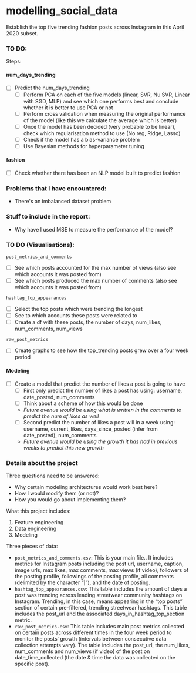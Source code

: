 # modelling_social_data
Establish the top five trending fashion posts across Instagram in this April 2020 subset.

### TO DO:
Steps:
#### num_days_trending
- [ ] Predict the num_days_trending
    - [ ] Perform PCA on each of the five models (linear, SVR, Nu SVR, Linear with SGD, MLP) and see which one performs best and conclude whether it is better to use PCA or not
    - [ ] Perform cross validation when measuring the original performance of the model (like this we calculate the average which
    is better)
    - [ ] Once the model has been decided (very probable to be linear), check which regularisation method to use (No reg, Ridge, Lasso)
    - [ ] Check if the model has a bias-variance problem
    - [ ] Use Bayesian methods for hyperparameter tuning

#### fashion
- [ ] Check whether there has been an NLP model built to predict fashion

### Problems that I have encountered:
* There's an imbalanced dataset problem

### Stuff to include in the report:
* Why have I used MSE to measure the performance of the model?


### TO DO (Visualisations):
`post_metrics_and_comments`
- [ ] See which posts accounted for the max number of views (also see which accounts it was posted from)
- [ ] See which posts produced the max number of comments (also see which accounts it was posted from)

`hashtag_top_appearances`
- [ ] Select the top posts which were trending the longest
- [ ] See to which accounts these posts were related to
- [ ] Create a df with these posts, the number of days, num_likes, num_comments, num_views

`raw_post_metrics`
- [ ] Create graphs to see how the top_trending posts grew over a four week period

#### Modeling
- [ ] Create a model that predict the number of likes a post is going to have
    - [ ] First only predict the number of likes a post has using: username, date_posted, num_comments
    - [ ] Think about a scheme of how this would be done
    - *Future avenue would be using what is written in the comments to predict the num of likes as well*
    - [ ] Second predict the number of likes a post will in a week using: username, current_likes, days_since_posted (infer from date_posted), num_comments
    - *Future avenue would be using the growth it has had in previous weeks to predict this new growth*

### Details about the project
Three questions need to be answered:
* Why certain modeling architectures would work best here?
* How I would modify them (or not)?
* How you would go about implementing them?

What this project includes:
1. Feature engineering
2. Data engineering
3. Modeling

Three pieces of data:
* `post_metrics_and_comments.csv`: This is your main file.. It includes metrics for Instagram posts including the post url, username, caption, image urls, max likes, max comments, max views (if video), followers of the posting profile, followings of the posting profile, all comments (delimited by the character “|”), and the date of posting.
* `hashtag_top_appearances.csv`: This table includes the amount of days a post was trending across leading streetwear community hashtags on Instagram. Trending, in this case, means appearing in the “top posts” section of certain pre-filtered, trending streetwear hashtags. This table includes the post_url and the associated days_in_hashtag_top_section metric.
* `raw_post_metrics.csv`: This table includes main post metrics collected on certain posts across different times in the four week period to monitor the posts’ growth (intervals between consecutive data collection attempts vary). The table includes the post_url, the num_likes, num_comments and num_views (if video) of the post on date_time_collected (the date & time the data was collected on the specific post).